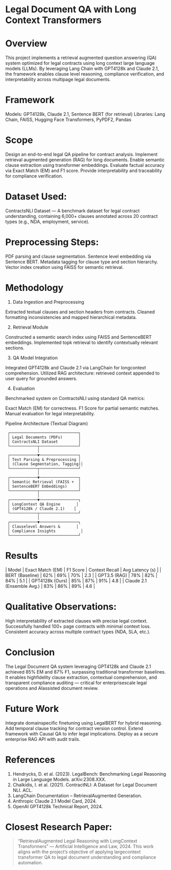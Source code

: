 # Legal Document QA with Long Context Transformers

# Overview
This project implements a retrieval augmented question answering (QA) system optimized for legal contracts using long context large language models (LLMs). By leveraging Lang Chain with GPT4128k and Claude 2.1, the framework enables clause level reasoning, compliance verification, and interpretability across multipage legal documents.

# Framework
Models: GPT4128k, Claude 2.1, Sentence BERT (for retrieval)
Libraries: Lang Chain, FAISS, Hugging Face Transformers, PyPDF2, Pandas

# Scope
 Design an end-to-end legal QA pipeline for contract analysis.
 Implement retrieval augmented generation (RAG) for long documents.
 Enable semantic clause extraction using transformer embeddings.
 Evaluate factual accuracy via Exact Match (EM) and F1 score.
 Provide interpretability and traceability for compliance verification.

# Dataset Used:
 ContractsNLI Dataset — A benchmark dataset for legal contract understanding, containing 6,000+ clauses annotated across 20 contract types (e.g., NDA, employment, service).

# Preprocessing Steps:
 PDF parsing and clause segmentation.
 Sentence level embedding via Sentence BERT.
 Metadata tagging for clause type and section hierarchy.
 Vector index creation using FAISS for semantic retrieval.

# Methodology
 1. Data Ingestion and Preprocessing

 Extracted textual clauses and section headers from contracts.
 Cleaned formatting inconsistencies and mapped hierarchical metadata.

 2. Retrieval Module

 Constructed a semantic search index using FAISS and SentenceBERT embeddings.
 Implemented topk retrieval to identify contextually relevant sections.

 3. QA Model Integration

 Integrated GPT4128k and Claude 2.1 via LangChain for longcontext comprehension.
 Utilized RAG architecture: retrieved context appended to user query for grounded answers.

 4. Evaluation

 Benchmarked system on ContractsNLI using standard QA metrics:

   Exact Match (EM) for correctness.
   F1 Score for partial semantic matches.
   Manual evaluation for legal interpretability.

 Pipeline Architecture (Textual Diagram)
 
     ┌──────────────────────────────┐
     │ Legal Documents (PDFs)       │
     │ ContractsNLI Dataset         │
     └────────────┬─────────────────┘
                  │
     ┌────────────▼─────────────────┐
     │ Text Parsing & Preprocessing │
     │ (Clause Segmentation, Tagging)│
     └────────────┬─────────────────┘
                  │
     ┌────────────▼─────────────────┐
     │ Semantic Retrieval (FAISS +  │
     │ SentenceBERT Embeddings)     │
     └────────────┬─────────────────┘
                  │
     ┌────────────▼─────────────────┐
     │ LongContext QA Engine       │
     │ (GPT4128k / Claude 2.1)    │
     └────────────┬─────────────────┘
                  │
     ┌────────────▼─────────────────┐
     │ Clauselevel Answers &       │
     │ Compliance Insights           │
     └──────────────────────────────┘

#  Results
| Model                      | Exact Match (EM) | F1 Score | Context Recall | Avg Latency (s) |
| BERT (Baseline)            | 62%              | 69%      | 70%            | 2.3             |
| GPT3.5 (RAG)               | 78%              | 82%      | 84%            | 5.1             |
| GPT4128k (Ours)            | 85%              | 87%      | 91%            | 4.8             |
| Claude 2.1 (Ensemble Avg.) | 83%              | 86%      | 89%            | 4.6             |

# Qualitative Observations:
 High interpretability of extracted clauses with precise legal context.
 Successfully handled 100+ page contracts with minimal context loss.
 Consistent accuracy across multiple contract types (NDA, SLA, etc.).

# Conclusion
The Legal Document QA system leveraging GPT4128k and Claude 2.1 achieved 85% EM and 87% F1, surpassing traditional transformer baselines. It enables highfidelity clause extraction, contextual comprehension, and transparent compliance auditing — critical for enterprisescale legal operations and AIassisted document review.

# Future Work
 Integrate domainspecific finetuning using LegalBERT for hybrid reasoning.
 Add temporal clause tracking for contract version control.
 Extend framework with Causal QA to infer legal implications.
 Deploy as a secure enterprise RAG API with audit trails.

# References
1. Hendrycks, D. et al. (2023). LegalBench: Benchmarking Legal Reasoning in Large Language Models. arXiv:2308.XXX.
2. Chalkidis, I. et al. (2021). ContractNLI: A Dataset for Legal Document NLI. ACL.
3. LangChain Documentation – RetrievalAugmented Generation.
4. Anthropic Claude 2.1 Model Card, 2024.
5. OpenAI GPT4128k Technical Report, 2024.

# Closest Research Paper:
> “RetrievalAugmented Legal Reasoning with LongContext Transformers” — Artificial Intelligence and Law, 2024.
> This work aligns with the project’s objective of applying largecontext transformer QA to legal document understanding and compliance automation.
